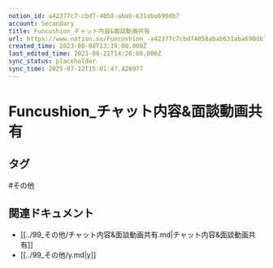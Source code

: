 ```yaml
---
notion_id: a42377c7-cbd7-4058-abab-631aba690db7
account: Secondary
title: Funcushion_チャット内容&面談動画共有
url: https://www.notion.so/Funcushion_-a42377c7cbd74058abab631aba690db7
created_time: 2023-08-08T13:19:00.000Z
last_edited_time: 2023-08-21T14:26:00.000Z
sync_status: placeholder
sync_time: 2025-07-12T15:01:47.426977
---
```

# Funcushion_チャット内容&面談動画共有


## タグ

#その他 

## 関連ドキュメント

- [[../99_その他/チャット内容&面談動画共有.md|チャット内容&面談動画共有]]
- [[../99_その他/y.md|y]]
